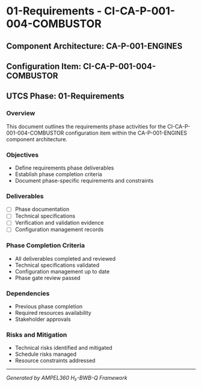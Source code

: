 # 01-Requirements - CI-CA-P-001-004-COMBUSTOR

## Component Architecture: CA-P-001-ENGINES
## Configuration Item: CI-CA-P-001-004-COMBUSTOR
## UTCS Phase: 01-Requirements

### Overview
This document outlines the requirements phase activities for the CI-CA-P-001-004-COMBUSTOR configuration item within the CA-P-001-ENGINES component architecture.

### Objectives
- Define requirements phase deliverables
- Establish phase completion criteria
- Document phase-specific requirements and constraints

### Deliverables
- [ ] Phase documentation
- [ ] Technical specifications
- [ ] Verification and validation evidence
- [ ] Configuration management records

### Phase Completion Criteria
- All deliverables completed and reviewed
- Technical specifications validated
- Configuration management up to date
- Phase gate review passed

### Dependencies
- Previous phase completion
- Required resources availability
- Stakeholder approvals

### Risks and Mitigation
- Technical risks identified and mitigated
- Schedule risks managed
- Resource constraints addressed

---
*Generated by AMPEL360 H₂-BWB-Q Framework*
